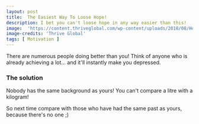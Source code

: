 ```yaml
---
layout: post
title:  The Easiest Way To Loose Hope!
description: I bet you can't loose hope in any way easier than this!
image:  'https://content.thriveglobal.com/wp-content/uploads/2018/08/How-to-Stop-Comparing-Yourself-to-Others.jpg?w=1550'
image-credits: 'Thrive Global'
tags: [ Motivation ]
---
```


There are numerous people doing better than you! Think of anyone who is already achieving a lot... and it'll instantly make you depressed.

### The solution

Nobody has the same background as yours! You can't compare a litre with a kilogram!

So next time compare with those who have had the same past as yours, because there's no one ;)